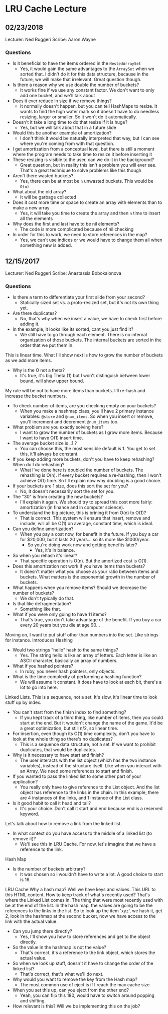 # LRU Cache Lecture

## 02/23/2018

Lecturer: Ned Ruggeri
Scribe: Aaron Wayne

### Questions

+ Is it beneficial to have the items ordered in the `NestedArraySet`
  + Yes, it would gain the same advantages to the `ArraySet` when we
    sorted that. I didn't do it for this data structure, because in
    the future, we will make that irrelevant. Great question though.
+ Is there a reason why we use double the number of buckets?
  + It works fine if we use any constant factor. We don't want to
    only add one bucket, and we'll talk about 
+ Does it ever reduce in size if we remove things?
  + It normally doesn't happen, but you can tell HashMaps to resize.
    It wants to find the high water mark so it doesn't have to do
    needless resizing, larger or smaller. So it won't do it
    automatically.
+ Doesn't it take a long time to do that resize if it is huge?
  + Yes, but we will talk about that in a future slide
+ Would this be another example of amortization?
  + I don't think it would be naturally interpreted that way, but I can
    see where you're coming from with that question. 
+ I get amortization from a conceptual level, but there is still a
  moment where the program needs to take time to resize it before
  inserting it
+ These resizing is visible to the user, can we do it in the background?
  + Great question, but in reality this isn't a problem you will ever
    see. That's a great technique to solve problems like this though
+ Aren't there wasted buckets?
  + Yes, there can be at most be `n` unwasted buckets. This would be
    `O(n)`
+ What about the old array?
  + It will be garbage collected
+ Does it cost more time or space to create an array with elements
  than to make a new array
  + Yes, it will take you time to create the array and then `n` time
    to insert all the elements
+ Why does the first and last have to be nil elements?
  + The code is more complicated because of nil checking
+ In order for this to work, we need to store references in the map?
  + Yes, we can't use indices or we would have to change them all when
    something new is added.

## 12/15/2017

Lecturer: Ned Ruggeri
Scribe: Anastassia Bobokalonova

### Questions

* Is there a term to differentiate your first slide from your second?
  * Statically sized set vs. a proto-resized set, but it's not its own thing yet.
* Are there duplicates?
  * No, that's why when we insert a value, we have to check first before adding it.
* In the example, it looks like its sorted, cant you just find it?
  * We still have to go through each element. There is no internal organization of those buckets. The internal buckets are sorted in the order that we put them in.

This is linear time. What I'll show next is how to grow the number of buckets as we add more items.
* Why is the O not a theta?
  * It's true, it's big Theta (1) but I won't distinguish between lower bound, will show upper bound.

My rule will be not to have more items than buckets. I'll re-hash and increase the bucket numbers.
* To check number of items, are you checking empty on your buckets?
  * When you make a hashmap class, you'll have 2 primary instance variables: `@store` and `@num_items`. So when you insert or remove, you'll increment and decrement `@num_items` too.
* What problem are you exactly solving here?
  * I want to grow the number of buckets as I grow more items. Because I want to have O(1) insert time.
* The average bucket size is ..1 ?
  * You can choose this, the most sensible default is 1. You get to set this, it'll always be constant.
* If you keep adding more buckets, don't you have to keep rehashing? When do I do rehashing?
  * What I've done here is doubled the number of buckets. The rehashing is O(n). If every bucket requires a re-hashing, then I won't achieve O(1) time. So I'll explain now why doubling is a good choice.
* If your buckets are 1 size, does this sort the set for you?
  * No, it doesn't necessarily sort the set for you.
* The "30" is from creating the new buckets?
  * I'll explain it again. We should try to spread this cost more fairly: amortization (in finance and in computer science).
* To understand the big picture, this is brining it from O(n) to O(1)?
  * That is correct. This system will ensure that insert, remove and include, will all be O(1) on average, constant time, which is ideal.
* Can you define amortization?
  * When you pay a cost now, for benefit in the future. If you buy a car for $20,000, but it lasts 20 years... so its more like $1000/year.
    * So you're doing work now and getting benefits later?
      * Yes, it's in balance.
* So when you rehash it's linear?
  * That specific operation is O(n). But the amortized cost is O(1).
* Does this amortization not work if you have items than buckets?
  * It doesn't matter what you choose as your ratio between items and buckets. What matters is the exponential growth in the number of buckets.
* What happens when you remove items? Should we decrease the number of buckets?
  * We don't typically do that.
* Is that like defragmentation?
  * Something like that.
* What if you were only going to have 11 items?
  * That's true, you don't take advantage of the benefit. If you buy a car every 20 years but you die at age 90...

Moving on, I want to put stuff other than numbers into the set. Like strings for instance. Introduces Hashing
* Would two strings "hello" hash to the same things?
  * Yes. The string hello is like an array of letters. Each letter is like an ASCII character, basically an array of numbers.
* What if you hashed pointers?
  * In ruby, you never hash pointers, only objects.
* What is the time complexity of performing a hashing function?
  * We will assume it constant. It does have to look at each bit, there's a lot to go into here.

Linked Lists. This is a sequence, not a set. It's slow, it's linear time to look stuff up by index.
* You can't start from the finish index to find something?
  * If you kept track of a third thing, like number of items, then you could start at the end. But it wouldn't change the name of the game. It'd be a great optimization, but still n/2, so linear time.
* For insertion, even though its O(1) time complexity, don't you have to look at the whole thing so there's no duplicates?
  * This is a sequence data structure, not a set. If we want to prohibit duplicates, that would be duplicates.
* Why is it necessary to have start and finish?
  * The user interacts with the list object (which has the two instance variables), instead of the structure itself. Like when you interact with an Array. We need some references to start and finish.
* If you wanted to pass the linked list to some other part of your application?
  * You really only have to give reference to the List object. And the list object has reference to the links in the chain. In this example, there are 4 instances of the links, and 1 instance of the List class.
* Is it good habit to call it head and tail?
  * It's your choice. Don't call it start and end because end is a reserved keyword.

Let's talk about how to remove a link from the linked list.
* In what context do you have access to the middle of a linked list (to remove it)?
  * We'll see this in LRU Cache. For now, let's imagine that we have a reference to the link.

Hash Map
* Is the number of buckets arbitrary?
  * It was chosen so I wouldn't have to write a lot. A good choice to start is 16.

LRU Cache
Why a hash map? Well we have keys and values. This URL to this HTML content.
How to keep track of what's recently used? That's where the Linked List comes in.
The thing that were most recently used with be at the end of the list.
In the hash map, the values are going to be the references to the links in the list.
So to look up the item 'xyz', we hash it, get 2, look in the hashmap at the second bucket, now we have access to the link with the actual value.

* Can you jump there directly?
  * Yes, I'll show you how to store references and get to the object directly.
* So the value in the hashmap is not the value?
  * That's correct, it's a reference to the link object, which stores the actual value.
* So when we look up stuff, doesn't it have to change the order of the linked list?
  * That's correct, that's what we'll do next.
* Why would you want to remove the key from the Hash map?
  * The most common use of eject is if I reach the max cache size.
* When you set this up, can you eject from the other end?
  * Yeah, you can flip this 180, would have to switch around popping and shifting.
* How relevant is this? Will we be implementing this on the job?
